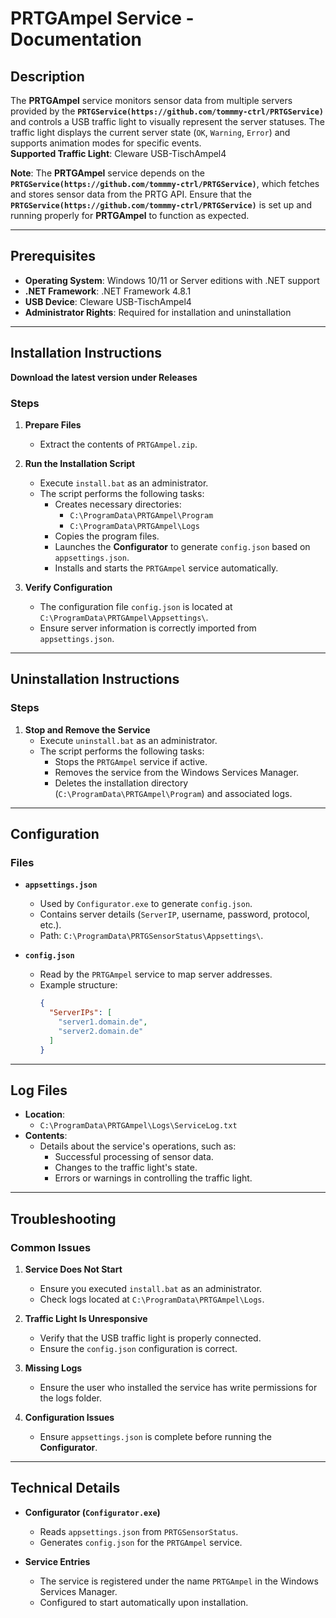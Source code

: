# PRTGAmpel Service - Documentation

## **Description**  
The **PRTGAmpel** service monitors sensor data from multiple servers provided by the **`PRTGService(https://github.com/tommmy-ctrl/PRTGService)`** and controls a USB traffic light to visually represent the server statuses. The traffic light displays the current server state (`OK`, `Warning`, `Error`) and supports animation modes for specific events.  
**Supported Traffic Light**: Cleware USB-TischAmpel4

**Note**: The **PRTGAmpel** service depends on the **`PRTGService(https://github.com/tommmy-ctrl/PRTGService)`**, which fetches and stores sensor data from the PRTG API. Ensure that the **`PRTGService(https://github.com/tommmy-ctrl/PRTGService)`** is set up and running properly for **PRTGAmpel** to function as expected.

---

## **Prerequisites**  
- **Operating System**: Windows 10/11 or Server editions with .NET support  
- **.NET Framework**: .NET Framework 4.8.1  
- **USB Device**: Cleware USB-TischAmpel4  
- **Administrator Rights**: Required for installation and uninstallation  

---

## **Installation Instructions**  
**Download the latest version under Releases**  
### **Steps**  
1. **Prepare Files**  
   - Extract the contents of `PRTGAmpel.zip`.  

2. **Run the Installation Script**  
   - Execute `install.bat` as an administrator.  
   - The script performs the following tasks:  
     - Creates necessary directories:  
       - `C:\ProgramData\PRTGAmpel\Program`  
       - `C:\ProgramData\PRTGAmpel\Logs`  
     - Copies the program files.  
     - Launches the **Configurator** to generate `config.json` based on `appsettings.json`.  
     - Installs and starts the `PRTGAmpel` service automatically.  

3. **Verify Configuration**  
   - The configuration file `config.json` is located at `C:\ProgramData\PRTGAmpel\Appsettings\`.  
   - Ensure server information is correctly imported from `appsettings.json`.  

---

## **Uninstallation Instructions**  

### **Steps**  
1. **Stop and Remove the Service**  
   - Execute `uninstall.bat` as an administrator.  
   - The script performs the following tasks:  
     - Stops the `PRTGAmpel` service if active.  
     - Removes the service from the Windows Services Manager.  
     - Deletes the installation directory (`C:\ProgramData\PRTGAmpel\Program`) and associated logs.  

---

## **Configuration**  

### **Files**  
- **`appsettings.json`**  
  - Used by `Configurator.exe` to generate `config.json`.  
  - Contains server details (`ServerIP`, username, password, protocol, etc.).  
  - Path: `C:\ProgramData\PRTGSensorStatus\Appsettings\`.  

- **`config.json`**  
  - Read by the `PRTGAmpel` service to map server addresses.  
  - Example structure:  
    ```json  
    {  
      "ServerIPs": [  
        "server1.domain.de",  
        "server2.domain.de"  
      ]  
    }  
    ```  

---

## **Log Files**  
- **Location**:  
  - `C:\ProgramData\PRTGAmpel\Logs\ServiceLog.txt`  
- **Contents**:  
  - Details about the service's operations, such as:  
    - Successful processing of sensor data.  
    - Changes to the traffic light's state.  
    - Errors or warnings in controlling the traffic light.  

---

## **Troubleshooting**  

### **Common Issues**  
1. **Service Does Not Start**  
   - Ensure you executed `install.bat` as an administrator.  
   - Check logs located at `C:\ProgramData\PRTGAmpel\Logs`.  

2. **Traffic Light Is Unresponsive**  
   - Verify that the USB traffic light is properly connected.  
   - Ensure the `config.json` configuration is correct.  

3. **Missing Logs**  
   - Ensure the user who installed the service has write permissions for the logs folder.  

4. **Configuration Issues**  
   - Ensure `appsettings.json` is complete before running the **Configurator**.  

---

## **Technical Details**  

- **Configurator (`Configurator.exe`)**  
  - Reads `appsettings.json` from `PRTGSensorStatus`.  
  - Generates `config.json` for the `PRTGAmpel` service.  

- **Service Entries**  
  - The service is registered under the name `PRTGAmpel` in the Windows Services Manager.  
  - Configured to start automatically upon installation.  
